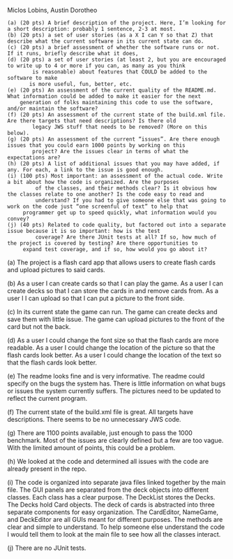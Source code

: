 Miclos Lobins, Austin Dorotheo


    (a) (20 pts) A brief description of the project. Here, I’m looking for a short description: probably 1 sentence, 2-3 at most.
    (b) (20 pts) a set of user stories (as a X I can Y so that Z) that describe what the current software in its current state can do.
    (c) (20 pts) a brief assessment of whether the software runs or not. If it runs, briefly describe what it does,    
    (d) (20 pts) a set of user stories (at least 2, but you are encouraged to write up to 4 or more if you can, as many as you think
    	    is reasonable) about features that COULD be added to the software to make
    	   is more useful, fun, better, etc.
    (e) (20 pts) An assessment of the current quality of the README.md. What information could be added to make it easier for the next
    	generation of folks maintaining this code to use the software, and/or maintain the software?
    (f) (20 pts) An assessment of the current state of the build.xml file. Are there targets that need descriptions? Is there old
    	    legacy JWS stuff that needs to be removed? (More on this below).
    (g) (20 pts) An assessment of the current “issues”. Are there enough issues that you could earn 1000 points by working on this
    	    project? Are the issues clear in terms of what the expectations are?
    (h) (20 pts) A list of additional issues that you may have added, if any. For each, a link to the issue is good enough.
    (i) (100 pts) Most important: an assessment of the actual code. Write a bit about how the code is organized. Are the purposes
    	     of the classes, and their methods clear? Is it obvious how the classes relate to one another? Is the code easy to read and
    	     understand? If you had to give someone else that was going to work on the code just “one screenful of text” to help that
   	     programmer get up to speed quickly, what information would you convey?
    (j) (40 pts) Related to code quality, but factored out into a separate issue because it is so important: how is the test
    	     coverage? Are there JUnit tests at all? If so, how much of the project is covered by testing? Are there opportunities to
   	     expand test coverage, and if so, how would you go about it?


(a) The project is a flash card app that allows users to create flash cards and upload pictures to said cards.

(b) As a user I can create cards so that I can play the game. As a user I can create decks so that I can store the cards in and remove cards from. As a user I I can upload so that I can put a picture to the front side.

(c) In its current state the game can run. The game can create decks and save them with little issue. The game can upload pictures to the front of the card but not the back. 

(d) As a user I could change the font size so that the flash cards are more readable. As a user I could change the location of the picture so that the flash cards look better. As a user I could change the location of the text so that the flash cards look better.  

(e) The readme looks fine and is very informative. The readme could specify on the bugs the system has. There is little information on what bugs or issues the system currently suffers. The pictures need to be updated to reflect the current program.

(f) The current state of the build.xml file is great. All targets have descriptions. There seems to be no unnecessary JWS code.

(g) There are 1100 points available, just enough to pass the 1000 benchmark. Most of the issues are clearly defined but a few are too vague. With the limited amount of points, this could be a problem.

(h) We looked at the code and determined all issues with the code are already present in the repo.

(i) The code is organized into separate java files linked together by the main file. The GUI panels are separated from the deck objects into different classes. Each class has a clear purpose. The DeckList stores the Decks. The Decks hold Card objects. The deck of cards is abstracted into three separate components for easy organization. The CardEditor, NameGame, and DeckEditor are all GUIs meant for different purposes. The methods are clear and simple to understand. To help someone else understand the code I would tell them to look at the main file to see how all the classes interact.

(j) There are no JUnit tests.
